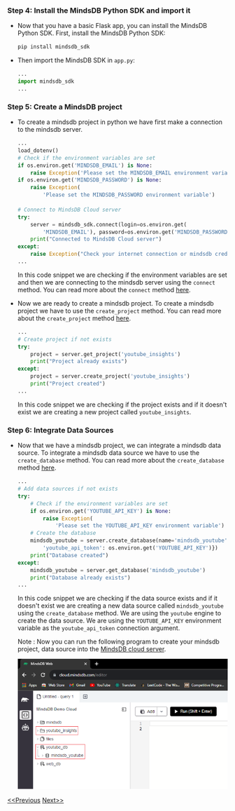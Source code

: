 ### Step 4: Install the MindsDB Python SDK and import it

- Now that you have a basic Flask app, you can install the MindsDB Python SDK. First, install the MindsDB Python SDK:

  ```ps
  pip install mindsdb_sdk
  ```

- Then import the MindsDB SDK in `app.py`:

  ```py
  ...
  import mindsdb_sdk
  ...
  ```

### Step 5: Create a MindsDB project

- To create a mindsdb project in python we have first make a connection to the mindsdb server.

  ```py
  ...
  load_dotenv()
  # Check if the environment variables are set
  if os.environ.get('MINDSDB_EMAIL') is None:
      raise Exception('Please set the MINDSDB_EMAIL environment variable')
  if os.environ.get('MINDSDB_PASSWORD') is None:
      raise Exception(
          'Please set the MINDSDB_PASSWORD environment variable')

  # Connect to MindsDB Cloud server
  try:
      server = mindsdb_sdk.connect(login=os.environ.get(
          'MINDSDB_EMAIL'), password=os.environ.get('MINDSDB_PASSWORD'))
      print("Connected to MindsDB Cloud server")
  except:
      raise Exception("Check your internet connection or mindsdb credentials")
  ...
  ```

  In this code snippet we are checking if the environment variables are set and then we are connecting to the mindsdb server using the `connect` method. You can read more about the `connect` method [here](https://docs.mindsdb.com/sdk_python/connect).

- Now we are ready to create a mindsdb project. To create a mindsdb project we have to use the `create_project` method. You can read more about the `create_project` method [here](https://docs.mindsdb.com/sdk_python/create_project).

  ```py
  ...
  # Create project if not exists
  try:
      project = server.get_project('youtube_insights')
      print("Project already exists")
  except:
      project = server.create_project('youtube_insights')
      print("Project created")
  ...
  ```

  In this code snippet we are checking if the project exists and if it doesn't exist we are creating a new project called `youtube_insights`.

### Step 6: Integrate Data Sources

- Now that we have a mindsdb project, we can integrate a mindsdb data source. To integrate a mindsdb data source we have to use the `create_database` method. You can read more about the `create_database` method [here](https://docs.mindsdb.com/sdk_python/create_database).

  ```py
  ...
  # Add data sources if not exists
  try:
      # Check if the environment variables are set
      if os.environ.get('YOUTUBE_API_KEY') is None:
          raise Exception(
              'Please set the YOUTUBE_API_KEY environment variable')
      # Create the database
      mindsdb_youtube = server.create_database(name='mindsdb_youtube', engine='youtube', connection_args={
          'youtube_api_token': os.environ.get('YOUTUBE_API_KEY')})
      print("Database created")
  except:
      mindsdb_youtube = server.get_database('mindsdb_youtube')
      print("Database already exists")
  ...
  ```
  In this code snippet we are checking if the data source exists and if it doesn't exist we are creating a new data source called `mindsdb_youtube` using the `create_database` method. We are using the `youtube` engine to create the data source. We are using the `YOUTUBE_API_KEY` environment variable as the `youtube_api_token` connection argument.
  
  Note : Now you can run the following program to create your mindsdb project, data source into the [MindsDB cloud server](https://cloud.mindsdb.com/).

  ![MindsDB Cloud Editor](./assets/img/mindsdb-cloud-editor.png)

[<<Previous](./index.md) [Next>>](./page2.md)
